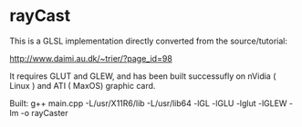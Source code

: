 rayCast
=======

This is a GLSL implementation directly converted from the source/tutorial: 

http://www.daimi.au.dk/~trier/?page_id=98

It requires GLUT and GLEW, and has been built successufly on nVidia ( Linux ) and ATI ( MaxOS) graphic card. 

Built:
g++ main.cpp -L/usr/X11R6/lib -L/usr/lib64 -lGL -lGLU -lglut -lGLEW -lm -o rayCaster


